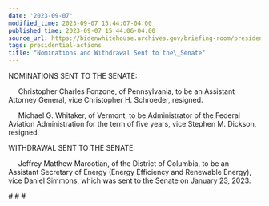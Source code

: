 ```yaml
---
date: '2023-09-07'
modified_time: 2023-09-07 15:44:07-04:00
published_time: 2023-09-07 15:44:06-04:00
source_url: https://bidenwhitehouse.archives.gov/briefing-room/presidential-actions/2023/09/07/nominations-and-withdrawal-sent-to-the-senate-5/
tags: presidential-actions
title: "Nominations and Withdrawal Sent to the\_Senate"
---
```

 
NOMINATIONS SENT TO THE SENATE:

     Christopher Charles Fonzone, of Pennsylvania, to be an Assistant
Attorney General, vice Christopher H. Schroeder, resigned.

     Michael G. Whitaker, of Vermont, to be Administrator of the Federal
Aviation Administration for the term of five years, vice Stephen M.
Dickson, resigned.

WITHDRAWAL SENT TO THE SENATE:

     Jeffrey Matthew Marootian, of the District of Columbia, to be an
Assistant Secretary of Energy (Energy Efficiency and Renewable Energy),
vice Daniel Simmons, which was sent to the Senate on January 23, 2023.

\# \# \#
